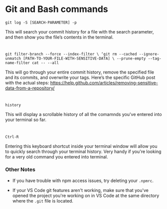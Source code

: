 Git and Bash commands
=====

`git log -S [SEARCH-PARAMETER] -p`

This will search your commit history for a file with the search parameter, and then show you the file’s contents in the terminal.
#  

`git filter-branch --force --index-filter \ ‘git rm --cached --ignore-unmatch [PATH-TO-YOUR-FILE-WITH-SENSITIVE-DATA] \ --prune-empty --tag-name-filter cat -- --all`

This will go through your entire commit history, remove the specified file and its commits, and overwrite your tags. Here’s the specific GitHub post with the actual steps: https://help.github.com/articles/removing-sensitive-data-from-a-repository/
#  

`history`

This will display a scrollable history of all the comamnds you've entered into your terminal so far.
#  

`Ctrl-R`

Entering this keyboard shortcut inside your terminal window will allow you to quickly search through your terminal history. Very handy if you're looking for a very old command you entered into terminal.

### Other Notes

* If you have trouble with npm access issues, try deleting your `.npmrc`.

* If your VS Code git features aren't working, make sure that you've opened the project you're working on in VS Code at the same directory where the `.git` file is located.